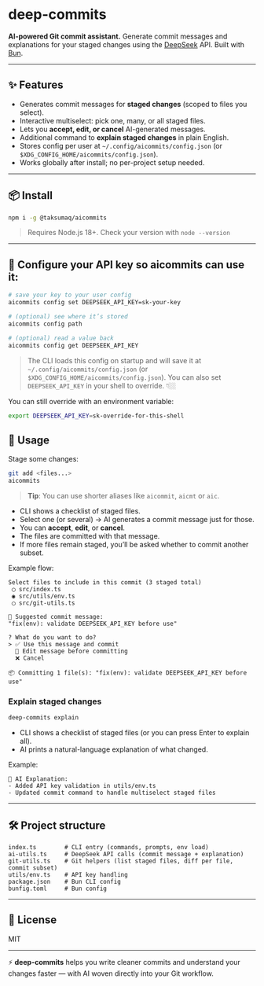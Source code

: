 # deep-commits

**AI-powered Git commit assistant.**
Generate commit messages and explanations for your staged changes using the [DeepSeek](https://platform.deepseek.com/) API.
Built with [Bun](https://bun.sh/).

---

## ✨ Features

* Generates commit messages for **staged changes** (scoped to files you select).
* Interactive multiselect: pick one, many, or all staged files.
* Lets you **accept, edit, or cancel** AI-generated messages.
* Additional command to **explain staged changes** in plain English.
* Stores config per user at `~/.config/aicommits/config.json` (or `$XDG_CONFIG_HOME/aicommits/config.json`).
* Works globally after install; no per-project setup needed.

---

## 📦 Install

```bash
npm i -g @taksumaq/aicommits
```

> Requires Node.js 18+. Check your version with `node --version`

---

## 🔐 Configure your API key so aicommits can use it:

```bash
# save your key to your user config
aicommits config set DEEPSEEK_API_KEY=sk-your-key

# (optional) see where it’s stored
aicommits config path

# (optional) read a value back
aicommits config get DEEPSEEK_API_KEY
```
> The CLI loads this config on startup and will save it at `~/.config/aicommits/config.json` (or `$XDG_CONFIG_HOME/aicommits/config.json`). You can also set `DEEPSEEK_API_KEY` in your shell to override. 👇🏼

You can still override with an environment variable:

```bash
export DEEPSEEK_API_KEY=sk-override-for-this-shell
```

## 🚀 Usage

Stage some changes:

```bash
git add <files...>
aicommits
```
> **Tip**: You can use shorter aliases like `aicommit`, `aicmt` or `aic`.

* CLI shows a checklist of staged files.
* Select one (or several) → AI generates a commit message just for those.
* You can **accept**, **edit**, or **cancel**.
* The files are committed with that message.
* If more files remain staged, you’ll be asked whether to commit another subset.

Example flow:

```
Select files to include in this commit (3 staged total)
 ◯ src/index.ts
 ◉ src/utils/env.ts
 ◯ src/git-utils.ts

🧠 Suggested commit message:
"fix(env): validate DEEPSEEK_API_KEY before use"

? What do you want to do?
> ✅ Use this message and commit
  📝 Edit message before committing
  ❌ Cancel

📦 Committing 1 file(s): "fix(env): validate DEEPSEEK_API_KEY before use"
```

### Explain staged changes

```bash
deep-commits explain
```

* CLI shows a checklist of staged files (or you can press Enter to explain all).
* AI prints a natural-language explanation of what changed.

Example:

```
🧾 AI Explanation:
- Added API key validation in utils/env.ts
- Updated commit command to handle multiselect staged files
```

---

## 🛠️ Project structure

```
index.ts        # CLI entry (commands, prompts, env load)
ai-utils.ts     # DeepSeek API calls (commit message + explanation)
git-utils.ts    # Git helpers (list staged files, diff per file, commit subset)
utils/env.ts    # API key handling
package.json    # Bun CLI config
bunfig.toml     # Bun config
```

---

## 📄 License

MIT

---

⚡ **deep-commits** helps you write cleaner commits and understand your changes faster — with AI woven directly into your Git workflow.